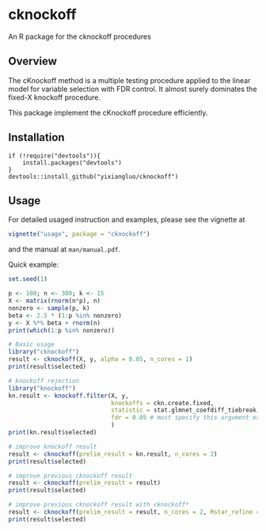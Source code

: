 # cknockoff

An R package for the cknockoff procedures


## Overview

The cKnockoff method is a multiple testing procedure applied to 
the linear model for variable selection with FDR control. It almost surely
dominates the fixed-X knockoff procedure.

This package implement the cKnockoff procedure efficiently.




## Installation

```
if (!require("devtools")){
    install.packages("devtools")
}
devtools::install_github("yixiangluo/cknockoff")
```

## Usage 

For detailed usaged instruction and examples, please see the vignette at
``` r
vignette("usage", package = "cknockoff")
```
and the manual at `man/manual.pdf`.


Quick example:
``` r
set.seed(1)

p <- 100; n <- 300; k <- 15
X <- matrix(rnorm(n*p), n)
nonzero <- sample(p, k)
beta <- 2.5 * (1:p %in% nonzero)
y <- X %*% beta + rnorm(n)
print(which(1:p %in% nonzero))

# Basic usage
library("cknockoff")
result <- cknockoff(X, y, alpha = 0.05, n_cores = 1)
print(result$selected)

# knockoff rejection
library("knockoff")
kn.result <- knockoff.filter(X, y,
                             knockoffs = ckn.create.fixed,
                             statistic = stat.glmnet_coefdiff_tiebreak, # must specify this argument explicitly
                             fdr = 0.05 # must specify this argument explicitly
                             )
print(kn.result$selected)

# improve knockoff result
result <- cknockoff(prelim_result = kn.result, n_cores = 2)
print(result$selected)

# improve previous cknockoff result
result <- cknockoff(prelim_result = result)
print(result$selected)

# improve previous cknockoff result with cknockoff*
result <- cknockoff(prelim_result = result, n_cores = 2, Rstar_refine = TRUE)
print(result$selected)
```
